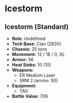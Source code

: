 # Icestorm
## Icestorm (Standard)
- **Role:** Undefined
- **Tech Base:** Clan (2830)
- **Chassis:** 25 tons
- **Movement:** 12 / 18 / 0, XL
- **Armor:** 56
- **Heat Sinks:** 10 (10)
- **Weapons:**
  - ER Medium Laser
  - SRM 2 (ammo: 50)
- **Equipment:**
  - TAG
- **Battle Value:** 706

